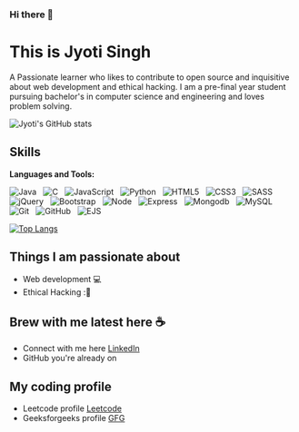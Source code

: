 ### Hi there 👋
# This is Jyoti Singh
A Passionate learner who likes to contribute to open source and inquisitive about web development and ethical hacking.
I am a pre-final year student pursuing bachelor's in computer science and engineering and loves problem solving.

![Jyoti's GitHub stats](https://github-readme-stats.vercel.app/api?username=dev24il&show_icons=true&theme=react)

<h2 align="left" id="macropower-tech">Skills</h2>

**Languages and Tools:** 

![Java](https://img.shields.io/badge/-Java-black?logo=java&style=social)&nbsp;&nbsp;
![C](https://img.shields.io/badge/-C-black?logo=c&style=social)&nbsp;&nbsp;
![JavaScript](https://img.shields.io/badge/-JavaScript-black?logo=javascript&style=social)&nbsp;&nbsp;
![Python](https://img.shields.io/badge/-Python-black?logo=Python&style=social)&nbsp;&nbsp;
![HTML5](https://img.shields.io/badge/-HTML5-black?logo=html5&style=social)&nbsp;&nbsp;
![CSS3](https://img.shields.io/badge/-CSS3-black?logo=css3&style=social)&nbsp;&nbsp;
![SASS](https://img.shields.io/badge/-SASS-black?logo=sass&style=social)&nbsp;&nbsp;
![jQuery](https://img.shields.io/badge/-jQuery-black?logo=jquery&style=social)&nbsp;&nbsp;
![Bootstrap](https://img.shields.io/badge/-Bootstrap-black?logo=bootstrap&style=social)&nbsp;&nbsp;
![Node](https://img.shields.io/badge/-Node-black?logo=node&style=social)&nbsp;&nbsp;
![Express](https://img.shields.io/badge/-Express-black?logo=express&style=social)&nbsp;&nbsp;
![Mongodb](https://img.shields.io/badge/-MongoDb-black?logo=mongodb&style=social)&nbsp;&nbsp;
![MySQL](https://img.shields.io/badge/-MySQL-black?logo=mysql&style=social)&nbsp;&nbsp;
![Git](https://img.shields.io/badge/-Git-black?logo=git&style=social)&nbsp;&nbsp;
![GitHub](https://img.shields.io/badge/-GitHub-black?logo=github&style=social)&nbsp;&nbsp;
![EJS](https://img.shields.io/badge/-EJS-black?logo=ejs&style=social)&nbsp;&nbsp;

[![Top Langs](https://github-readme-stats.vercel.app/api/top-langs/?username=dev24il&layout=compact)](https://github.com/dev24il/github-readme-stats)

## Things I am passionate about 

- Web development :computer:
- Ethical Hacking :🤖

## Brew with me latest here :coffee:

- Connect with me here [LinkedIn](https://www.linkedin.com/in/jyotisingh242003/)
- GitHub you're already on

## My coding profile

- Leetcode profile [Leetcode](https://leetcode.com/singh24/)
- Geeksforgeeks profile [GFG](https://auth.geeksforgeeks.org/user/iambetu)
<!--
**dev24il/dev24il** is a ✨ _special_ ✨ repository because its `README.md` (this file) appears on your GitHub profile.

Here are some ideas to get you started:

- 🔭 I’m currently working on ...
- 🌱 I’m currently learning ...
- 👯 I’m looking to collaborate on ...
- 🤔 I’m looking for help with ...
- 💬 Ask me about ...
- 📫 How to reach me: ...
- 😄 Pronouns: ...
- ⚡ Fun fact: ...
-->
